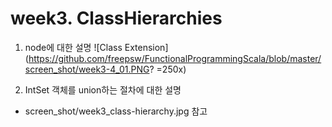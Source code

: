 

# week3. ClassHierarchies
1. node에 대한 설명
![Class Extension](https://github.com/freepsw/FunctionalProgrammingScala/blob/master/screen_shot/week3-4_01.PNG? =250x)

2. IntSet 객체를 union하는 절차에 대한 설명
 - screen_shot/week3_class-hierarchy.jpg 참고
